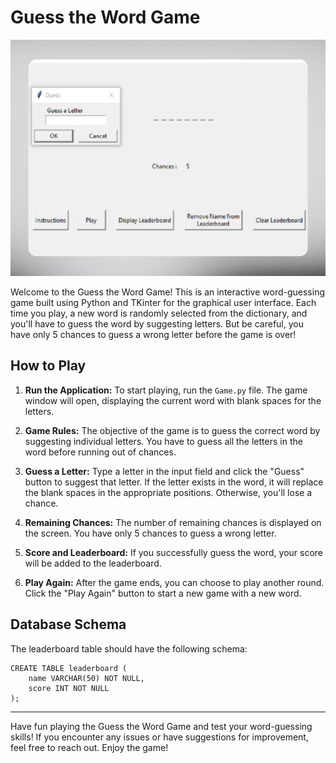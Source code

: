 # Guess the Word Game

![Guess the Word](DA2.png)

Welcome to the Guess the Word Game! This is an interactive word-guessing game built using Python and TKinter for the graphical user interface. Each time you play, a new word is randomly selected from the dictionary, and you'll have to guess the word by suggesting letters. But be careful, you have only 5 chances to guess a wrong letter before the game is over!

## How to Play

1. **Run the Application:** To start playing, run the `Game.py` file. The game window will open, displaying the current word with blank spaces for the letters.

2. **Game Rules:** The objective of the game is to guess the correct word by suggesting individual letters. You have to guess all the letters in the word before running out of chances.

3. **Guess a Letter:** Type a letter in the input field and click the "Guess" button to suggest that letter. If the letter exists in the word, it will replace the blank spaces in the appropriate positions. Otherwise, you'll lose a chance.

4. **Remaining Chances:** The number of remaining chances is displayed on the screen. You have only 5 chances to guess a wrong letter.

5. **Score and Leaderboard:** If you successfully guess the word, your score will be added to the leaderboard.
  
6. **Play Again:** After the game ends, you can choose to play another round. Click the "Play Again" button to start a new game with a new word.

## Database Schema

The leaderboard table should have the following schema:

```
CREATE TABLE leaderboard (
    name VARCHAR(50) NOT NULL,
    score INT NOT NULL
);
```

---

Have fun playing the Guess the Word Game and test your word-guessing skills! If you encounter any issues or have suggestions for improvement, feel free to reach out. Enjoy the game!

